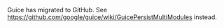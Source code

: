 Guice has migrated to GitHub.  See https://github.com/google/guice/wiki/GuicePersistMultiModules instead.